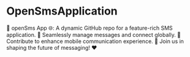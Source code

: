 # OpenSmsApplication
📱 openSms App 🌐: A dynamic GitHub repo for a feature-rich SMS application. 🚀 Seamlessly manage messages and connect globally. 📨 Contribute to enhance mobile communication experience. 🤝 Join us in shaping the future of messaging! ❤️
